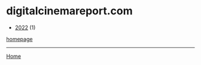 # digitalcinemareport.com

  * [2022](./digitalcinemareport-com-2022.md) (1)

[homepage](https://www.digitalcinemareport.com/)

----

[Home](../index.md)
